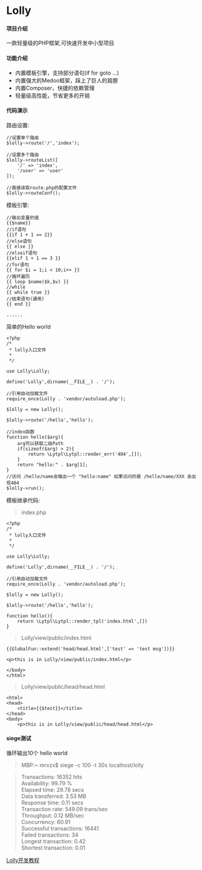 # Lolly

#### 项目介绍

一款轻量级的PHP框架,可快速开发中小型项目

#### 功能介绍

* 内置模板引擎，支持部分语句(if for goto ...)
* 内置强大的Medoo框架，踩上了巨人的肩膀
* 内置Composer，快捷的依赖管理
* 轻量级高性能，节省更多的开销

#### 代码演示

路由设置:

    //设置单个路由
    $lolly->route('/','index');
    
    //设置多个路由
    $lolly->routeList([
        '/' => 'index',
        '/user' => 'user'
    ]);
    
    //直接读取route.php的配置文件
    $lolly->routeConf();
    

模板引擎:

    //输出变量的值
    {{$name}}
    //if语句
    {{if 1 + 1 == 2}}
    //else语句
    {{ else }}
    //elseif语句
    {{elif 1 + 1 == 3 }}
    //for语句
    {{ for $i = 1;i < 10;i++ }}
    //循环遍历
    {{ loop $name($k,$v) }}
    //while
    {{ while true }}
    //结束语句(通用)
    {{ end }}
    
    ......
    
简单的Hello world

    <?php
    /*
     * lolly入口文件
     *
     */
    
    use Lolly\Lolly;
    
    define('Lolly',dirname(__FILE__) . '/');
    
    //引用自动加载文件
    require_once(Lolly . 'vendor/autoload.php');
    
    $lolly = new Lolly();
    
    $lolly->route('/hello','hello');
    
    //index函数
    function hello($arg){
        arg可以获取二级Path
        if(sizeof($arg) > 2){
            return \Lytpl\Lytpl::render_err('404',[]);
        }
        return "hello:" . $arg[1];
    }
    //访问 /hello/name会输出一个 "hello:name" 如果访问的是 /hello/name/XXX 会出现404
    $lolly->run();    
    
模板继承代码:
> index.php

    <?php
    /*
     * lolly入口文件
     *
     */
    
    use Lolly\Lolly;
    
    define('Lolly',dirname(__FILE__) . '/');
    
    //引用自动加载文件
    require_once(Lolly . 'vendor/autoload.php');
    
    $lolly = new Lolly();
    
    $lolly->route('/hello','hello');
    
    function hello(){
        return \Lytpl\Lytpl::render_tpl('index.html',[])
    }
    
> Lolly/view/public/index.html

    {{GlobalFun::extend('head/head.html',['test' => 'test msg'])}}
    
    <p>this is in Lolly/view/public/index.html</p>
    
    </body>
    </html>
    
> Lolly/view/public/head/head.html

    <html>
    <head>
        <title>{{$test}}</title>
    </head>
    <body>
        <p>this is in Lolly/view/public/head/head.html</p>

    
#### siege测试

循环输出10个 hello world

>MBP:~ mrxzx$ siege -c 100 -t 30s localhost/lolly<br>

>Transactions:		       16352 hits<br>
 Availability:		       99.79 %<br>
 Elapsed time:		       29.78 secs<br>
 Data transferred:	        3.53 MB<br>
 Response time:		        0.11 secs<br>
 Transaction rate:	      549.09 trans/sec<br>
 Throughput:		        0.12 MB/sec<br>
 Concurrency:		       60.91<br>
 Successful transactions:       16441<br>
 Failed transactions:	          34<br>
 Longest transaction:	        0.42<br>
 Shortest transaction:	        0.01<br>
 
[Lolly开发教程](https://www.kancloud.cn/mrxzx/lollyfw/698925)

